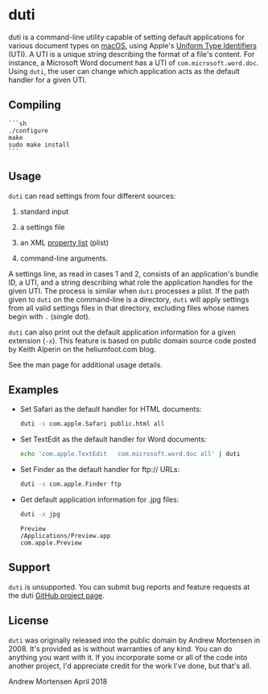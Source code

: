 duti 
====

duti is a command-line utility capable of setting default applications for
various document types on [macOS](https://www.apple.com/macos/), using Apple's
[Uniform Type
Identifiers](https://developer.apple.com/library/content/documentation/FileManagement/Conceptual/understanding_utis/understand_utis_intro/understand_utis_intro.html)
(UTI). A UTI is a unique string describing the format of a file's content. For
instance, a Microsoft Word document has a UTI of `com.microsoft.word.doc`. Using
`duti`, the user can change which application acts as the default handler for a
given UTI.


Compiling
---------

    ```sh
    ./configure
    make
    sudo make install
    ```


Usage
-----

`duti` can read settings from four different sources:

1. standard input

1. a settings file

1. an XML [property list](https://en.wikipedia.org/wiki/Property_list) (plist)

1. command-line arguments.

A settings line, as read in cases 1 and 2, consists of an application's bundle
ID, a UTI, and a string describing what role the application handles for the
given UTI. The process is similar when `duti` processes a plist. If the path
given to `duti` on the command-line is a directory, `duti` will apply settings
from all valid settings files in that directory, excluding files whose names
begin with `.` (single dot).

`duti` can also print out the default application information for a given
extension (`-x`). This feature is based on public domain source code posted
by Keith Alperin on the heliumfoot.com blog.

See the man page for additional usage details.


Examples
--------

* Set Safari as the default handler for HTML documents:

    ```sh
    duti -s com.apple.Safari public.html all
    ```

* Set TextEdit as the default handler for Word documents:

    ```sh
    echo 'com.apple.TextEdit   com.microsoft.word.doc all' | duti
    ```

* Set Finder as the default handler for ftp:// URLs:

    ```sh
    duti -s com.apple.Finder ftp
    ```

* Get default application information for .jpg files:

    ```sh
    duti -x jpg
    ```

    ```
    Preview
    /Applications/Preview.app
    com.apple.Preview
    ```

Support
-------

`duti` is unsupported. You can submit bug reports and feature requests at
the duti [GitHub project page](https://github.com/moretension).


License
-------

`duti` was originally released into the public domain by Andrew Mortensen
in 2008. It's provided as is without warranties of any kind. You can do
anything you want with it. If you incorporate some or all of the code into
another project, I'd appreciate credit for the work I've done, but that's all.

Andrew Mortensen
April 2018
